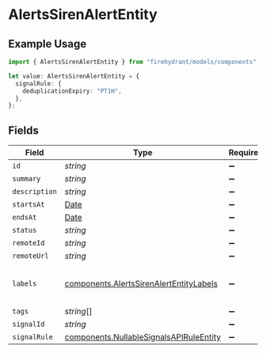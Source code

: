# AlertsSirenAlertEntity

## Example Usage

```typescript
import { AlertsSirenAlertEntity } from "firehydrant/models/components";

let value: AlertsSirenAlertEntity = {
  signalRule: {
    deduplicationExpiry: "PT1H",
  },
};
```

## Fields

| Field                                                                                              | Type                                                                                               | Required                                                                                           | Description                                                                                        |
| -------------------------------------------------------------------------------------------------- | -------------------------------------------------------------------------------------------------- | -------------------------------------------------------------------------------------------------- | -------------------------------------------------------------------------------------------------- |
| `id`                                                                                               | *string*                                                                                           | :heavy_minus_sign:                                                                                 | N/A                                                                                                |
| `summary`                                                                                          | *string*                                                                                           | :heavy_minus_sign:                                                                                 | N/A                                                                                                |
| `description`                                                                                      | *string*                                                                                           | :heavy_minus_sign:                                                                                 | N/A                                                                                                |
| `startsAt`                                                                                         | [Date](https://developer.mozilla.org/en-US/docs/Web/JavaScript/Reference/Global_Objects/Date)      | :heavy_minus_sign:                                                                                 | N/A                                                                                                |
| `endsAt`                                                                                           | [Date](https://developer.mozilla.org/en-US/docs/Web/JavaScript/Reference/Global_Objects/Date)      | :heavy_minus_sign:                                                                                 | N/A                                                                                                |
| `status`                                                                                           | *string*                                                                                           | :heavy_minus_sign:                                                                                 | N/A                                                                                                |
| `remoteId`                                                                                         | *string*                                                                                           | :heavy_minus_sign:                                                                                 | N/A                                                                                                |
| `remoteUrl`                                                                                        | *string*                                                                                           | :heavy_minus_sign:                                                                                 | N/A                                                                                                |
| `labels`                                                                                           | [components.AlertsSirenAlertEntityLabels](../../models/components/alertssirenalertentitylabels.md) | :heavy_minus_sign:                                                                                 | Arbitrary key:value pairs of labels.                                                               |
| `tags`                                                                                             | *string*[]                                                                                         | :heavy_minus_sign:                                                                                 | N/A                                                                                                |
| `signalId`                                                                                         | *string*                                                                                           | :heavy_minus_sign:                                                                                 | N/A                                                                                                |
| `signalRule`                                                                                       | [components.NullableSignalsAPIRuleEntity](../../models/components/nullablesignalsapiruleentity.md) | :heavy_minus_sign:                                                                                 | N/A                                                                                                |